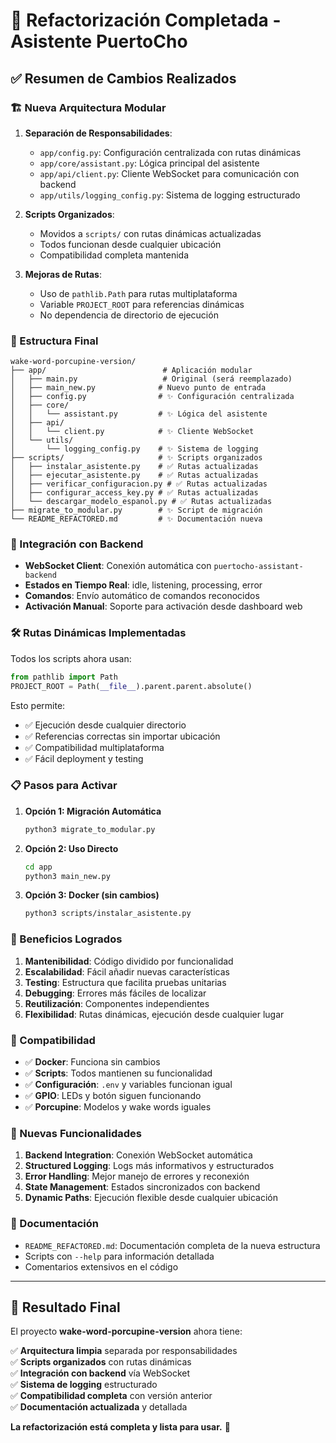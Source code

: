 # 🎤 Refactorización Completada - Asistente PuertoCho

## ✅ Resumen de Cambios Realizados

### 🏗️ Nueva Arquitectura Modular

1. **Separación de Responsabilidades**:
   - `app/config.py`: Configuración centralizada con rutas dinámicas
   - `app/core/assistant.py`: Lógica principal del asistente
   - `app/api/client.py`: Cliente WebSocket para comunicación con backend
   - `app/utils/logging_config.py`: Sistema de logging estructurado

2. **Scripts Organizados**:
   - Movidos a `scripts/` con rutas dinámicas actualizadas
   - Todos funcionan desde cualquier ubicación
   - Compatibilidad completa mantenida

3. **Mejoras de Rutas**:
   - Uso de `pathlib.Path` para rutas multiplataforma
   - Variable `PROJECT_ROOT` para referencias dinámicas
   - No dependencia de directorio de ejecución

### 📁 Estructura Final

```
wake-word-porcupine-version/
├── app/                          # Aplicación modular
│   ├── main.py                   # Original (será reemplazado)
│   ├── main_new.py              # Nuevo punto de entrada
│   ├── config.py                # ✨ Configuración centralizada
│   ├── core/
│   │   └── assistant.py         # ✨ Lógica del asistente
│   ├── api/
│   │   └── client.py            # ✨ Cliente WebSocket
│   └── utils/
│       └── logging_config.py    # ✨ Sistema de logging
├── scripts/                     # ✨ Scripts organizados
│   ├── instalar_asistente.py    # ✅ Rutas actualizadas
│   ├── ejecutar_asistente.py    # ✅ Rutas actualizadas
│   ├── verificar_configuracion.py # ✅ Rutas actualizadas
│   ├── configurar_access_key.py # ✅ Rutas actualizadas
│   └── descargar_modelo_espanol.py # ✅ Rutas actualizadas
├── migrate_to_modular.py        # ✨ Script de migración
└── README_REFACTORED.md         # ✨ Documentación nueva
```

### 🔗 Integración con Backend

- **WebSocket Client**: Conexión automática con `puertocho-assistant-backend`
- **Estados en Tiempo Real**: idle, listening, processing, error
- **Comandos**: Envío automático de comandos reconocidos
- **Activación Manual**: Soporte para activación desde dashboard web

### 🛠️ Rutas Dinámicas Implementadas

Todos los scripts ahora usan:
```python
from pathlib import Path
PROJECT_ROOT = Path(__file__).parent.parent.absolute()
```

Esto permite:
- ✅ Ejecución desde cualquier directorio
- ✅ Referencias correctas sin importar ubicación
- ✅ Compatibilidad multiplataforma
- ✅ Fácil deployment y testing

### 📋 Pasos para Activar

1. **Opción 1: Migración Automática**
   ```bash
   python3 migrate_to_modular.py
   ```

2. **Opción 2: Uso Directo**
   ```bash
   cd app
   python3 main_new.py
   ```

3. **Opción 3: Docker (sin cambios)**
   ```bash
   python3 scripts/instalar_asistente.py
   ```

### 🎯 Beneficios Logrados

1. **Mantenibilidad**: Código dividido por funcionalidad
2. **Escalabilidad**: Fácil añadir nuevas características
3. **Testing**: Estructura que facilita pruebas unitarias
4. **Debugging**: Errores más fáciles de localizar
5. **Reutilización**: Componentes independientes
6. **Flexibilidad**: Rutas dinámicas, ejecución desde cualquier lugar

### 🔄 Compatibilidad

- ✅ **Docker**: Funciona sin cambios
- ✅ **Scripts**: Todos mantienen su funcionalidad
- ✅ **Configuración**: `.env` y variables funcionan igual
- ✅ **GPIO**: LEDs y botón siguen funcionando
- ✅ **Porcupine**: Modelos y wake words iguales

### 🚀 Nuevas Funcionalidades

1. **Backend Integration**: Conexión WebSocket automática
2. **Structured Logging**: Logs más informativos y estructurados
3. **Error Handling**: Mejor manejo de errores y reconexión
4. **State Management**: Estados sincronizados con backend
5. **Dynamic Paths**: Ejecución flexible desde cualquier ubicación

### 📖 Documentación

- `README_REFACTORED.md`: Documentación completa de la nueva estructura
- Scripts con `--help` para información detallada
- Comentarios extensivos en el código

---

## 🎉 Resultado Final

El proyecto **wake-word-porcupine-version** ahora tiene:

✅ **Arquitectura limpia** separada por responsabilidades  
✅ **Scripts organizados** con rutas dinámicas  
✅ **Integración con backend** vía WebSocket  
✅ **Sistema de logging** estructurado  
✅ **Compatibilidad completa** con versión anterior  
✅ **Documentación actualizada** y detallada  

**La refactorización está completa y lista para usar.** 🚀
